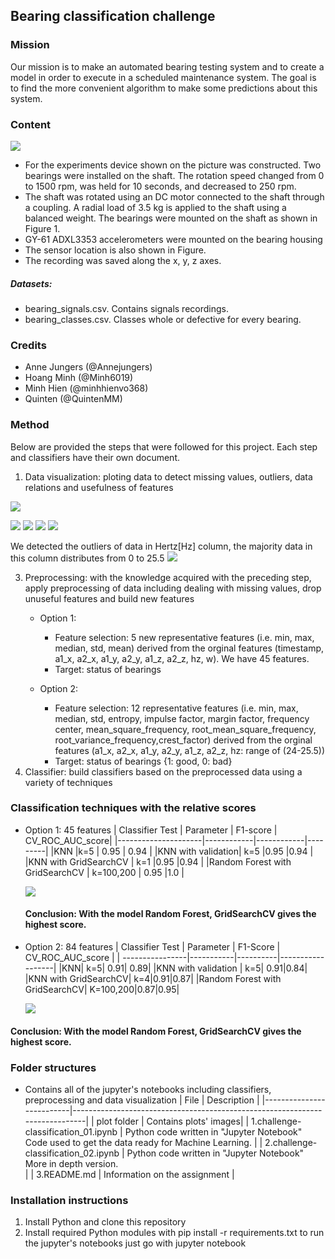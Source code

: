 ## Bearing classification challenge

### Mission
Our mission is to make an automated bearing testing system and to create a model in order to execute in a scheduled maintenance system. 
The goal is to find the more convenient algorithm to make some predictions about this system. 

### Content
![](https://i.postimg.cc/gkgJGTnj/1.jpg)
 - For the experiments device shown on the picture was constructed. Two bearings were installed on the shaft. The rotation speed changed from 0 to 1500 rpm, was held for 10 seconds, and decreased to 250 rpm. 
 - The shaft was rotated using an DC motor connected to the shaft through a coupling. A radial load of 3.5 kg is applied to the shaft using a balanced weight.
The bearings were mounted on the shaft as shown in Figure 1. 
- GY-61 ADXL3353 accelerometers were mounted on the bearing housing 
- The sensor location is also shown in Figure. 
- The recording was saved along the x, y, z axes.
##### Datasets: 
   - bearing_signals.csv. Contains signals recordings.
   - bearing_classes.csv. Classes whole or defective for every bearing.

### Credits
* Anne Jungers (@Annejungers)
* Hoang Minh (@Minh6019)
* Minh Hien (@minhhienvo368)
* Quinten (@QuintenMM)

### Method
Below are provided the steps that were followed for this project. Each step and classifiers have their own document.

 1. Data visualization: ploting data to detect missing values, outliers, data relations and usefulness of features

![](plot/Distribution_vibration.png)

![](plot/acceleration_x.png)
![](plot/acceleration_y.png)
![](plot/acceleration_z.png)
![](plot/time_distribution.png)

We detected the outliers of data in Hertz[Hz] column, the majority data in this column distributes from 0 to 25.5
![](plot/boxplot_hert.png)


 3. Preprocessing: with the knowledge acquired with the preceding step, apply preprocessing of data including dealing with missing values, drop unuseful features and build new features
    - Option 1: 
         - Feature selection: 5 new representative features (i.e. min, max, median, std, mean) derived from the orginal features (timestamp, a1_x, a2_x, a1_y, a2_y, a1_z, a2_z, hz, w). We have 45 features.  
         - Target: status of bearings
  
    - Option 2: 
         - Feature selection: 12 representative features (i.e. min, max, median, std, entropy, impulse factor, margin factor, frequency center, mean_square_frequency, root_mean_square_frequency, root_variance_frequency,crest_factor) derived from the orginal features (a1_x, a2_x, a1_y, a2_y, a1_z, a2_z,  hz: range of (24-25.5))
         - Target: status of bearings {1: good, 0: bad}
 3. Classifier: build classifiers based on the preprocessed data using a variety of techniques

### Classification techniques with the relative scores
- Option 1: 45 features
  | Classifier	Test     | Parameter  | F1-score  | CV_ROC_AUC_score|
  |---------------------|------------|------------|---------|
  |KNN	|k=5	| 0.95 	| 0.94	|
  |KNN with validation|	k=5	|0.95 |0.94 |
  |KNN with GridSearchCV	| k=1	|0.95	|0.94 |
  |Random Forest with GridSearchCV	| k=100,200	| 0.95	|1.0 |
  
  ![](plot/KNN_validation.png)
  
  #### Conclusion: With the model Random Forest, GridSearchCV gives the highest score.

- Option 2: 84 features
  | Classifier Test | Parameter | F1-Score | CV_ROC_AUC_score |
  | ----------------|-----------|----------|------------------|
  |KNN| k=5| 0.91| 0.89|
  |KNN with validation | k=5| 0.91|0.84|
  |KNN with GridSearchCV| k=4|0.91|0.87|
  |Random Forest with GridSearchCV| K=100,200|0.87|0.95|

   ![](plot/Knn_plot.png)

#### Conclusion: With the model Random Forest, GridSearchCV gives the highest score. 
  

### Folder structures
* Contains all of the jupyter's notebooks including classifiers, preprocessing and data visualization
  | File                     | Description                                                                 |
  |--------------------------|-----------------------------------------------------------------------------|
  | plot folder            | Contains plots' images|
  | 1.challenge-classification_01.ipynb   | Python code written in "Jupyter Notebook"  <br>Code used to get the data ready for Machine Learning.  |
  | 2.challenge-classification_02.ipynb | Python code written in "Jupyter Notebook" <br>More in depth version. <br>|
  | 3.README.md           | Information on the assignment                   |  

### Installation instructions
1. Install Python and clone this repository
2. Install required Python modules with pip install -r requirements.txt
to run the jupyter's notebooks just go with jupyter notebook
